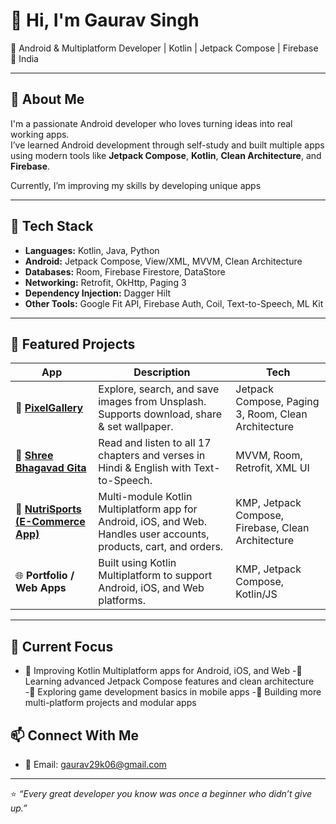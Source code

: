 # 👋 Hi, I'm Gaurav Singh

🎯 Android & Multiplatform Developer | Kotlin | Jetpack Compose | Firebase
📍 India  

---

## 🚀 About Me
I'm a passionate Android developer who loves turning ideas into real working apps.  
I’ve learned Android development through self-study and built multiple apps using modern tools like **Jetpack Compose**, **Kotlin**, **Clean Architecture**, and **Firebase**.  

Currently, I’m improving my skills by developing unique apps  

---

## 🧩 Tech Stack
- **Languages:** Kotlin, Java, Python  
- **Android:** Jetpack Compose, View/XML, MVVM, Clean Architecture  
- **Databases:** Room, Firebase Firestore, DataStore  
- **Networking:** Retrofit, OkHttp, Paging 3  
- **Dependency Injection:** Dagger Hilt  
- **Other Tools:** Google Fit API, Firebase Auth, Coil, Text-to-Speech, ML Kit  

---

## 📱 Featured Projects

| App                                                                                | Description                                                                                                         | Tech                                                |
| ---------------------------------------------------------------------------------- | ------------------------------------------------------------------------------------------------------------------- | --------------------------------------------------- |
| 🌄 [**PixelGallery**](https://github.com/gauravsingh2906/UnsplashWallpaper)                | Explore, search, and save images from Unsplash. Supports download, share & set wallpaper.                           | Jetpack Compose, Paging 3, Room, Clean Architecture |
| 📖 [**Shree Bhagavad Gita**](https://github.com/gauravsingh2906/ShreeBhagavadGita)    | Read and listen to all 17 chapters and verses in Hindi & English with Text-to-Speech.                               | MVVM, Room, Retrofit, XML UI                        |
| 🛒 [**NutriSports (E-Commerce App)**](https://github.com/gauravsingh2906/NutritionSports) | Multi-module Kotlin Multiplatform app for Android, iOS, and Web. Handles user accounts, products, cart, and orders. | KMP, Jetpack Compose, Firebase, Clean Architecture  |
| 🌐 **Portfolio / Web Apps**                                                        | Built using Kotlin Multiplatform to support Android, iOS, and Web platforms.                                        | KMP, Jetpack Compose, Kotlin/JS                     |


---

## 🌱 Current Focus
- 🔹 Improving Kotlin Multiplatform apps for Android, iOS, and Web
-🔹 Learning advanced Jetpack Compose features and clean architecture
-🔹 Exploring game development basics in mobile apps
-🔹 Building more multi-platform projects and modular apps

## 📫 Connect With Me
- 📧 Email: gaurav29k06@gmail.com  


---

⭐ *“Every great developer you know was once a beginner who didn’t give up.”*  


<!---
gauravsingh2906/gauravsingh2906 is a ✨ special ✨ repository because its `README.md` (this file) appears on your GitHub profile.
You can click the Preview link to take a look at your changes.
--->
